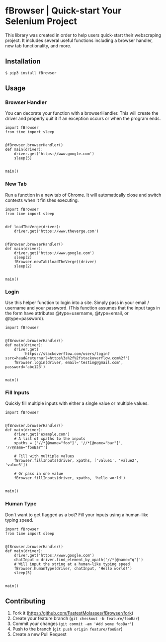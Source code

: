 # fBrowser | Quick-start Your Selenium Project
This library was created in order to help users quick-start their webscraping project. It includes several useful functions including a browser handler, new tab functionality, and more.

## Installation
```
$ pip3 install fBrowser
```

## Usage

### Browser Handler
You can decorate your function with a browserHandler. This will create the driver and properly quit it if an exception occurs or when the program ends.

```
import fBrowser
from time import sleep


@fBrowser.browserHandler()
def main(driver):
    driver.get('https://www.google.com')
    sleep(5)


main()
```

### New Tab
Run a function in a new tab of Chrome. It will automatically close and switch contexts when it finishes executing.

```
import fBrowser
from time import sleep


def loadTheVerge(driver):
    driver.get('https://www.theverge.com')


@fBrowser.browserHandler()
def main(driver):
    driver.get('https://www.google.com')
    sleep(2)
    fBrowser.newTab(loadTheVerge)(driver)
    sleep(2)


main()
```

### Login
Use this helper function to login into a site. Simply pass in your email / username and your password. (This function assumes that the input tags in the form have attributes @type=username, @type=email, or @type=password).

```
import fBrowser


@fBrowser.browserHandler()
def main(driver):
    driver.get(
        'https://stackoverflow.com/users/login?ssrc=head&returnurl=https%3a%2f%2fstackoverflow.com%2f')
    fBrowser.login(driver, email='testing@gmail.com', password='abc123')


main()
```

### Fill Inputs
Quickly fill multiple inputs with either a single value or multiple values.

```
import fBrowser


@fBrowser.browserHandler()
def main(driver):
    driver.get('example.com')
    # A list of xpaths to the inputs
    xpaths = ['//*[@name="foo"]', '//*[@name="bar"]', '//@name="fooBar"']

    # Fill with multiple values
    fBrowser.fillInputs(driver, xpaths, ['value1', 'value2', 'value3'])

    # Or pass in one value
    fBrowser.fillInputs(driver, xpaths, 'hello world')


main()
```

### Human Type
Don't want to get flagged as a bot? Fill your inputs using a human-like typing speed.

```
import fBrowser
from time import sleep


@fBrowser.browserHandler()
def main(driver):
    driver.get('https://www.google.com')
    chatInput = driver.find_element_by_xpath('//*[@name="q"]')
    # Will input the string at a human-like typing speed
    fBrowser.humanType(driver, chatInput, 'Hello world!')
    sleep(5)


main()
```

## Contributing

1. Fork it (<https://github.com/FastestMolasses/fBrowser/fork>)
2. Create your feature branch (`git checkout -b feature/fooBar`)
3. Commit your changes (`git commit -am 'Add some fooBar'`)
4. Push to the branch (`git push origin feature/fooBar`)
5. Create a new Pull Request
